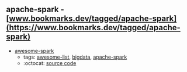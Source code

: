 apache-spark - [www.bookmarks.dev/tagged/apache-spark](https://www.bookmarks.dev/tagged/apache-spark)
---
* [awesome-spark](https://github.com/awesome-spark/awesome-spark#readme)
    * tags: [awesome-list](../tagged/awesome-list.md), [bigdata](../tagged/bigdata.md), [apache-spark](../tagged/apache-spark.md)
    * :octocat: [source code](https://github.com/awesome-spark/awesome-spark#readme)
